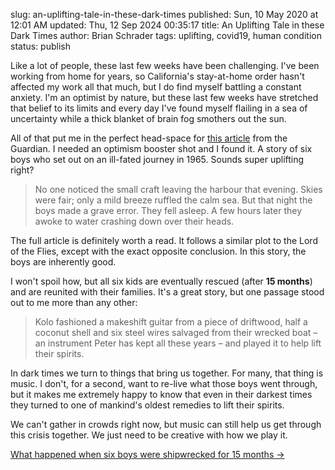 slug: an-uplifting-tale-in-these-dark-times
published: Sun, 10 May 2020 at 12:01 AM
updated: Thu, 12 Sep 2024 00:35:17 
title: An Uplifting Tale in these Dark Times
author: Brian Schrader
tags: uplifting, covid19, human condition
status: publish

Like a lot of people, these last few weeks have been challenging. I've been working from home for years, so California's stay-at-home order hasn't affected my work all that much, but I do find myself battling a constant anxiety. I'm an optimist by nature, but these last few weeks have stretched that belief to its limits and every day I've found myself flailing in a sea of uncertainty while a thick blanket of brain fog smothers out the sun.

All of that put me in the perfect head-space for [this article][1] from the Guardian. I needed an optimism booster shot and I found it. A story of six boys who set out on an ill-fated journey in 1965. Sounds super uplifting right?

> No one noticed the small craft leaving the harbour that evening. Skies were fair; only a mild breeze ruffled the calm sea. But that night the boys made a grave error. They fell asleep. A few hours later they awoke to water crashing down over their heads.

The full article is definitely worth a read. It follows a similar plot to the Lord of the Flies, except with the exact opposite conclusion. In this story, the boys are inherently good.

I won't spoil how, but all six kids are eventually rescued (after **15 months**) and are reunited with their families. It's a great story, but one passage stood out to me more than any other:

> Kolo fashioned a makeshift guitar from a piece of driftwood, half a coconut shell and six steel wires salvaged from their wrecked boat – an instrument Peter has kept all these years – and played it to help lift their spirits.

In dark times we turn to things that bring us together. For many, that thing is music. I don't, for a second, want to re-live what those boys went through, but it makes me extremely happy to know that even in their darkest times they turned to one of mankind's oldest remedies to lift their spirits.

We can't gather in crowds right now, but music can still help us get through this crisis together. We just need to be creative with how we play it.

[What happened when six boys were shipwrecked for 15 months &#8594;][1]

[1]: https://www.theguardian.com/books/2020/may/09/the-real-lord-of-the-flies-what-happened-when-six-boys-were-shipwrecked-for-15-months
